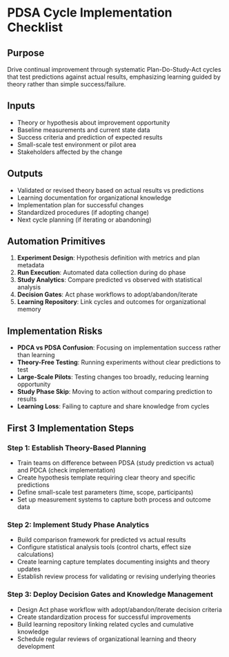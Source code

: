 # PDSA Cycle Implementation Checklist

## Purpose
Drive continual improvement through systematic Plan-Do-Study-Act cycles that test predictions against actual results, emphasizing learning guided by theory rather than simple success/failure.

## Inputs
- Theory or hypothesis about improvement opportunity
- Baseline measurements and current state data
- Success criteria and prediction of expected results  
- Small-scale test environment or pilot area
- Stakeholders affected by the change

## Outputs
- Validated or revised theory based on actual results vs predictions
- Learning documentation for organizational knowledge
- Implementation plan for successful changes
- Standardized procedures (if adopting change)
- Next cycle planning (if iterating or abandoning)

## Automation Primitives  
1. **Experiment Design**: Hypothesis definition with metrics and plan metadata
2. **Run Execution**: Automated data collection during do phase
3. **Study Analytics**: Compare predicted vs observed with statistical analysis
4. **Decision Gates**: Act phase workflows to adopt/abandon/iterate
5. **Learning Repository**: Link cycles and outcomes for organizational memory

## Implementation Risks
- **PDCA vs PDSA Confusion**: Focusing on implementation success rather than learning
- **Theory-Free Testing**: Running experiments without clear predictions to test
- **Large-Scale Pilots**: Testing changes too broadly, reducing learning opportunity
- **Study Phase Skip**: Moving to action without comparing prediction to results  
- **Learning Loss**: Failing to capture and share knowledge from cycles

## First 3 Implementation Steps

### Step 1: Establish Theory-Based Planning
- Train teams on difference between PDSA (study prediction vs actual) and PDCA (check implementation)
- Create hypothesis template requiring clear theory and specific predictions
- Define small-scale test parameters (time, scope, participants)
- Set up measurement systems to capture both process and outcome data

### Step 2: Implement Study Phase Analytics
- Build comparison framework for predicted vs actual results  
- Configure statistical analysis tools (control charts, effect size calculations)
- Create learning capture templates documenting insights and theory updates
- Establish review process for validating or revising underlying theories

### Step 3: Deploy Decision Gates and Knowledge Management
- Design Act phase workflow with adopt/abandon/iterate decision criteria
- Create standardization process for successful improvements
- Build learning repository linking related cycles and cumulative knowledge
- Schedule regular reviews of organizational learning and theory development